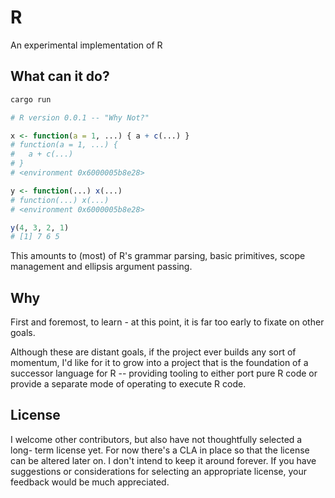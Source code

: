 # R

An experimental implementation of R

## What can it do?

```sh
cargo run
```
```r
# R version 0.0.1 -- "Why Not?"

x <- function(a = 1, ...) { a + c(...) }
# function(a = 1, ...) {
#   a + c(...)
# }
# <environment 0x6000005b8e28>

y <- function(...) x(...)
# function(...) x(...)
# <environment 0x6000005b8e28>

y(4, 3, 2, 1)
# [1] 7 6 5 
```

This amounts to (most) of R's grammar parsing, basic primitives, scope
management and ellipsis argument passing.

## Why

First and foremost, to learn - at this point, it is far too early  to fixate on
other goals.

Although these are distant goals, if the project ever builds any sort of
momentum, I'd like for it to grow into a project that is the foundation of a
successor language for R -- providing tooling to either port pure R code or
provide a separate mode of operating to execute R code.

## License

I welcome other contributors, but also have not thoughtfully selected a long-
term license yet. For now there's a CLA in place so that the  license can
be altered later on. I don't intend to keep it around forever.  If you have
suggestions or considerations for selecting an appropriate  license, your
feedback would be much appreciated.
